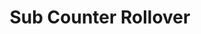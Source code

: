 ---
title: Sub Counter Rollover
description: Trigger for a Twitch Sub Counter Rollover
twitchService: Chat Client
variables:
  - name: subCounter
    type: number
    description: The current value of the sub counter
    value: 20
  - name: rollover
    type: number
    description: The configured rollover value
    value: 50
  - name: rolloverCount
    type: number
    description: The number of times the configured rollover value has been reached
    value: 3
---